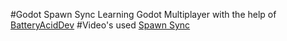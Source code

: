 #Godot Spawn Sync
Learning Godot Multiplayer with the help of [BatteryAcidDev](https://www.youtube.com/@BatteryAcidDev)
#Video's used
[Spawn Sync](https://www.youtube.com/watch?v=AytWpymeVJw&t=1824s)
